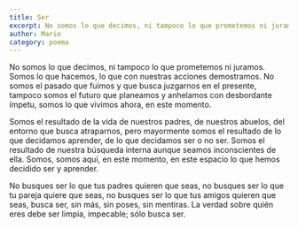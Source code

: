 ```yaml
---
title: Ser
excerpt: No somos lo que decimos, ni tampoco lo que prometemos ni juramos. Somos lo que hacemos, lo que con nuestras acciones demostramos.
author: Mario
category: poema
---
```


No somos lo que decimos, ni tampoco lo que prometemos ni juramos. Somos lo que hacemos, lo que con nuestras acciones demostramos. No somos el pasado que fuimos y que busca juzgarnos en el presente, tampoco somos el futuro que planeamos y anhelamos con desbordante ímpetu, somos lo que vivimos ahora, en este momento.

Somos el resultado de la vida de nuestros padres, de nuestros abuelos, del entorno que busca atraparnos, pero mayormente somos el resultado de lo que decidamos aprender, de lo que decidamos ser o no ser. Somos el resultado de nuestra búsqueda interna aunque seamos inconscientes de ella. Somos, somos aquí, en este momento, en este espacio lo que hemos decidido ser y aprender. 

No busques ser lo que tus padres quieren que seas, no busques ser lo que tu pareja quiere que seas, no busques ser lo que tus amigos quieren que seas, busca ser, sin más, sin poses, sin mentiras. La verdad sobre quién eres debe ser limpia, impecable; sólo busca ser. 




